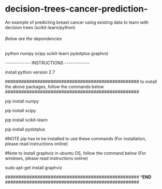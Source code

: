 # decision-trees-cancer-prediction-
An example of predicting breast cancer using existing data to learn with decision trees (scikit-learn/python)


###### Below are the dependencies ######
python
numpy
scipy
scikit-learn
pydotplus
graphviz

------------- INSTRUCTIONS -------------

install python version 2.7

##################################################  to install the above packages, follow the commands below ##################################################

pip install numpy

pip install scipy

pip install scikit-learn

pip install pydotplus

#NOTE  pip has to be installed to use these commands (For installation, please read instructions online)

#Note to install graphviz in ubuntu OS, follow the command below (For windows, please read instructions online)

sudo apt-get install graphviz


##################################################  ***************************END************************** ##################################################